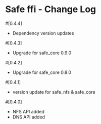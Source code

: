 # Safe ffi - Change Log

#[0.4.4]
- Dependency version updates

#[0.4.3]
- Upgrade for safe_core 0.9.0

#[0.4.2]
- Upgrade for safe_core 0.8.0

#[0.4.1]
- version update for safe_nfs & safe_core

#[0.4.0]
- NFS API added
- DNS API added

